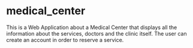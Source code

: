 # medical_center
This is a Web Application about a Medical Center that displays all the information about the services, doctors and the clinic itself. The user can create an account in order to reserve a service.
